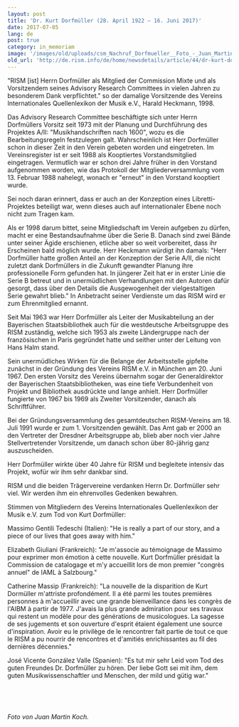 ```yaml
---
layout: post
title: 'Dr. Kurt Dorfmüller (28. April 1922 – 16. Juni 2017)'
date: 2017-07-05
lang: de
post: true
category: in_memoriam
image: '/images/old/uploads/csm_Nachruf_Dorfmueller__Foto_-_Juan_Martin_Koch_04_a4147ced65.jpg'
old_url: 'http://de.rism.info/de/home/newsdetails/article/44/dr-kurt-dorfmueller-28-april-1922-16-june-2017-1.html'
---
```



"RISM [ist] Herrn Dorfmüller als Mitglied der Commission Mixte und als Vorsitzendem seines Advisory Research Committees in vielen Jahren zu besonderem Dank verpflichtet."&nbsp;so der damalige Vorsitzende des Vereins Internationales Quellenlexikon der Musik e.V., Harald Heckmann, 1998.

Das Advisory Research Committee beschäftigte sich unter Herrn Dorfmüllers Vorsitz seit 1973 mit der Planung und Durchführung des Projektes A/II: "Musikhandschriften nach 1600", wozu es die Bearbeitungsregeln festzulegen galt. Wahrscheinlich ist Herr Dorfmüller schon in dieser Zeit in den Verein gebeten worden und eingetreten. Im Vereinsregister ist er seit 1988 als Kooptiertes Vorstandsmitglied eingetragen. Vermutlich war er schon drei Jahre früher in den Vorstand aufgenommen worden, wie das Protokoll der Mitgliederversammlung vom 13. Februar 1988 nahelegt, wonach er "erneut" in den Vorstand kooptiert wurde.

Sei noch daran erinnert, dass er auch an der Konzeption eines Libretti-Projektes beteiligt war, wenn dieses auch auf internationaler Ebene noch nicht zum Tragen kam.

Als er 1998 darum bittet, seine Mitgliedschaft im Verein aufgeben zu dürfen, macht er eine Bestandsaufnahme über die Serie B. Danach sind zwei Bände unter seiner Ägide erschienen, etliche aber so weit vorbereitet, dass ihr Erscheinen bald möglich wurde. Herr Heckmann würdigt ihn damals: "Herr Dorfmüller hatte großen Anteil an der Konzeption der Serie A/II, die nicht zuletzt dank Dorfmüllers in die Zukunft gewandter Planung ihre professionelle Form gefunden hat. In jüngerer Zeit hat er in erster Linie die Serie B betreut und in unermüdlichen Verhandlungen mit den Autoren dafür gesorgt, dass über den Details die Ausgewogenheit der vielgestaltigen Serie gewahrt blieb." In Anbetracht seiner Verdienste um das RISM wird er zum Ehrenmitglied ernannt.

Seit Mai 1963 war Herr Dorfmüller als Leiter der Musikabteilung an der Bayerischen Staatsbibliothek auch für die westdeutsche Arbeitsgruppe des RISM zuständig, welche sich 1953 als zweite Ländergruppe nach der französischen in Paris gegründet hatte und seither unter der Leitung von Hans Halm stand.

Sein unermüdliches Wirken für die Belange der Arbeitsstelle gipfelte zunächst in der Gründung des Vereins RISM e.V. in München am 20. Juni 1967. Den ersten Vorsitz des Vereins übernahm sogar der Generaldirektor der Bayerischen Staatsbibliotheken, was eine tiefe Verbundenheit von Projekt und Bibliothek ausdrückte und lange anhielt. Herr Dorfmüller fungierte von 1967 bis 1969 als Zweiter Vorsitzender, danach als Schriftführer.

Bei der Gründungsversammlung des gesamtdeutschen RISM-Vereins am 18. Juli 1991 wurde er zum 1. Vorsitzenden gewählt. Das Amt gab er 2000 an den Vertreter der Dresdner Arbeitsgruppe ab, blieb aber noch vier Jahre Stellvertretender Vorsitzende, um danach schon über 80-jährig ganz auszuscheiden.

Herr Dorfmüller wirkte über 40 Jahre für RISM und begleitete intensiv das Projekt, wofür wir ihm sehr dankbar sind.

RISM und die beiden Trägervereine verdanken Herrn Dr. Dorfmüller sehr viel. Wir werden ihm ein ehrenvolles Gedenken bewahren.

Stimmen von Mitgliedern des Vereins Internationales Quellenlexikon der Musik e.V. zum Tod von Kurt Dorfmüller:

Massimo Gentili Tedeschi (Italien): "He is really a part of our story, and a piece of our lives that goes away with him."

Elizabeth Giuliani (Frankreich): "Je m'associe au témoignage de Massimo pour exprimer mon émotion à cette nouvelle. Kurt Dorfmüller présidait la Commission de catalogage et m'y accueillit lors de mon premier "congrès annuel" de IAML à Salzbourg."

Catherine Massip (Frankreich): "La nouvelle de la disparition de Kurt Dormüller m'attriste profondément. Il a été parmi les toutes premières personnes à m'accueillir avec une grande bienveillance dans les congrès de l'AIBM à partir de 1977. J'avais la plus grande admiration pour ses travaux qui restent un modèle pour des générations de musicologues. La sagesse de ses jugements et son ouverture d'esprit étaient également une source d'inspiration. Avoir eu le privilège de le rencontrer fait partie de tout ce que le RISM a pu nourrir de rencontres et d'amitiés enrichissantes au fil des dernières décennies."

José Vicente González Valle (Spanien): "Es tut mir sehr Leid vom Tod des guten Freundes Dr. Dorfmüller zu hören. Der liebe Gott sei mit ihm, dem guten Musikwissenschaftler und Menschen, der mild und gütig war."

&nbsp;

&nbsp;

_Foto von&nbsp;Juan Martin Koch._

&nbsp;

